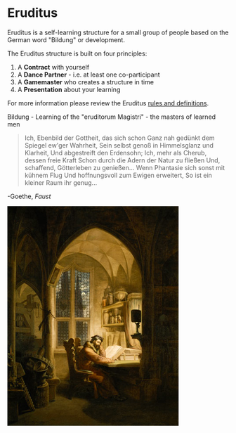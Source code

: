 # Eruditus

Eruditus is a self-learning structure for a small group of people based on the German word "Bildung" or development.

The Eruditus structure is built on four principles:

1. A **Contract** with yourself
2. A **Dance Partner** - i.e. at least one co-participant
3. A **Gamemaster** who creates a structure in time
4. A **Presentation** about your learning

For more information please review the Eruditus [rules and definitions](rules_and_definitions.md).

Bildung - Learning of the "eruditorum Magistri" - the masters of learned men

>Ich, Ebenbild der Gottheit, das sich schon
>Ganz nah gedünkt dem Spiegel ew'ger Wahrheit,
>Sein selbst genoß in Himmelsglanz und Klarheit,
>Und abgestreift den Erdensohn;
>Ich, mehr als Cherub, dessen freie Kraft
>Schon durch die Adern der Natur zu fließen
>Und, schaffend, Götterleben zu genießen...
>Wenn Phantasie sich sonst mit kühnem Flug
>Und hoffnungsvoll zum Ewigen erweitert,
>So ist ein kleiner Raum ihr genug...

-Goethe, _Faust_

![Faust im Studierzimmer!](https://github.com/Henryvw/eruditus/blob/master/images/georg_friedrich.jpg?raw=true "Faust!")
